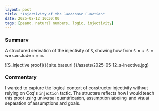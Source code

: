 ```yaml
---
layout: post
title: "Injectivity of the Successor Function"
date: 2025-05-12 10:30:00
tags: [peano, natural numbers, logic, injectivity]
---
```


### Summary

A structured derivation of the injectivity of `S`, showing how from `S n = S m` we conclude `n = m`.

![S_injective proof]({{ site.baseurl }}/assets/2025-05-12_s-injective.jpg)

### Commentary

I wanted to capture the logical content of constructor injectivity without relying on Coq's `injection` tactic. The structure reflects how I would teach this proof using universal quantification, assumption labeling, and visual separation of assumptions and goals.
